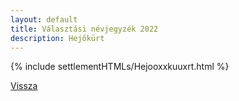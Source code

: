 ```yaml
---
layout: default
title: Választási névjegyzék 2022
description: Hejőkürt
---
```


{% include settlementHTMLs/Hejooxxkuuxrt.html %}

[Vissza](../)